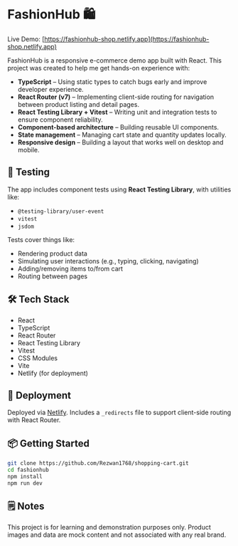 # FashionHub 🛍️

Live Demo: [https://fashionhub-shop.netlify.app](https://fashionhub-shop.netlify.app)

FashionHub is a responsive e-commerce demo app built with React. This project was created to help me get hands-on experience with:

- **TypeScript** – Using static types to catch bugs early and improve developer experience.
- **React Router (v7)** – Implementing client-side routing for navigation between product listing and detail pages.
- **React Testing Library + Vitest** – Writing unit and integration tests to ensure component reliability.
- **Component-based architecture** – Building reusable UI components.
- **State management** – Managing cart state and quantity updates locally.
- **Responsive design** – Building a layout that works well on desktop and mobile.

## 🧪 Testing

The app includes component tests using **React Testing Library**, with utilities like:

- `@testing-library/user-event`
- `vitest`
- `jsdom`

Tests cover things like:

- Rendering product data
- Simulating user interactions (e.g., typing, clicking, navigating)
- Adding/removing items to/from cart
- Routing between pages

## 🛠️ Tech Stack

- React
- TypeScript
- React Router
- React Testing Library
- Vitest
- CSS Modules
- Vite
- Netlify (for deployment)

## 🚀 Deployment

Deployed via [Netlify](https://www.netlify.com/). Includes a `_redirects` file to support client-side routing with React Router.

## 📦 Getting Started

```bash
git clone https://github.com/Rezwan1768/shopping-cart.git
cd fashionhub
npm install
npm run dev
```

## 🗒️ Notes

This project is for learning and demonstration purposes only. Product images and data are mock content and not associated with any real brand.
